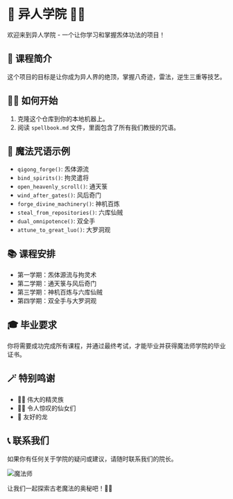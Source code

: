 # 🎩 异人学院 🧙‍♂️

欢迎来到异人学院 - 一个让你学习和掌握炁体功法的项目！

## 📜 课程简介

这个项目的目标是让你成为异人界的绝顶，掌握八奇迹，雷法，逆生三重等技艺。

## 🧙‍♀️ 如何开始

1. 克隆这个仓库到你的本地机器上。
2. 阅读 `spellbook.md` 文件，里面包含了所有我们教授的咒语。

## 🌟 魔法咒语示例

- `qigong_forge()`: 炁体源流
- `bind_spirits()`: 拘灵遣将
- `open_heavenly_scroll()`: 通天箓
- `wind_after_gates()`: 风后奇门
- `forge_divine_machinery()`: 神机百炼
- `steal_from_repositories()`: 六库仙贼
- `dual_omnipotence()`: 双全手
- `attune_to_great_luo()`: 大罗洞观

## 📚 课程安排

- 第一学期：炁体源流与拘灵术
- 第二学期：通天箓与风后奇门
- 第三学期：神机百炼与六库仙贼
- 第四学期：双全手与大罗洞观

## 🎓 毕业要求

你将需要成功完成所有课程，并通过最终考试，才能毕业并获得魔法师学院的毕业证书。

## 🪄 特别鸣谢

- 🧝‍♂️ 伟大的精灵族
- 🧚‍♀️ 令人惊叹的仙女们
- 🐉 友好的龙

## 📞 联系我们

如果你有任何关于学院的疑问或建议，请随时联系我们的院长。

![魔法师](https://example.com/wizard.png)

让我们一起探索古老魔法的奥秘吧！🔮📜

